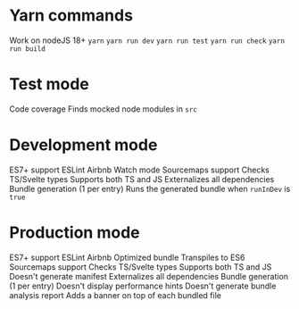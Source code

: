 # Yarn commands
  Work on nodeJS 18+
  `yarn`
  `yarn run dev`
  `yarn run test`
  `yarn run check`
  `yarn run build`

# Test mode
  Code coverage
  Finds mocked node modules in `src`

# Development mode
  ES7+ support
  ESLint Airbnb
  Watch mode
  Sourcemaps support
  Checks TS/Svelte types
  Supports both TS and JS
  Externalizes all dependencies
  Bundle generation (1 per entry)
  Runs the generated bundle when `runInDev` is `true`

# Production mode
  ES7+ support
  ESLint Airbnb
  Optimized bundle
  Transpiles to ES6
  Sourcemaps support
  Checks TS/Svelte types
  Supports both TS and JS
  Doesn't generate manifest
  Externalizes all dependencies
  Bundle generation (1 per entry)
  Doesn't display performance hints
  Doesn't generate bundle analysis report
  Adds a banner on top of each bundled file

